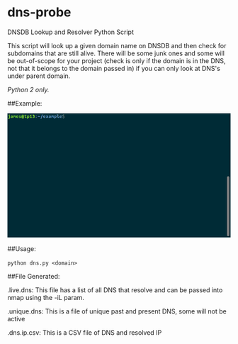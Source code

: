 # dns-probe
DNSDB Lookup and Resolver Python Script

This script will look up a given domain name on DNSDB and then check for subdomains that are still alive. There will be some junk ones and some will be out-of-scope for your project (check is only if the domain is in the DNS, not that it belongs to the domain passed in) if you can only look at DNS's under parent domain.

*Python 2 only.*

##Example:

![Example GIF](https://github.com/StoicNZ/dns-probe/raw/master/example.gif)

##Usage:

```python dns.py <domain>```

##File Generated:

<domain>.live.dns: This file has a list of all DNS that resolve and can be passed into nmap using the -iL param.

<domain>.unique.dns: This is a file of unique past and present DNS, some will not be active

<domain>.dns.ip.csv: This is a CSV file of DNS and resolved IP
